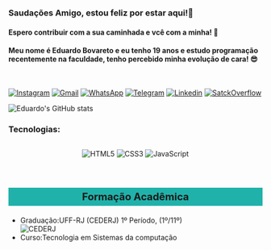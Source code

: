 ### Saudações Amigo, estou feliz por estar aqui!🤗
#### Espero contribuir com a sua caminhada e vcê com a minha! 🤝

####  Meu nome é Eduardo Bovareto e eu tenho 19 anos e estudo programação recentemente na faculdade, tenho percebido minha evolução de cara! 😎
<br>

[![Instagram](https://img.shields.io/badge/Instagram-E4405F?style=for-the-badge&logo=instagram&logoColor=white)](https://www.instagram.com/bovareto_eduard/)
[![Gmail](https://img.shields.io/badge/Gmail-D14836?style=for-the-badge&logo=gmail&logoColor=white)](https://mail.google.com/mail/u/0/?ogbl#inbox)
[![WhatsApp](https://img.shields.io/badge/WhatsApp-25D366?style=for-the-badge&logo=whatsapp&logoColor=white)](https://wa.me/5522997963846)
[![Telegram](https://img.shields.io/badge/Telegram-2CA5E0?style=for-the-badge&logo=telegram&logoColor=white)](https://t.me/EduardoBMS)
[![Linkedin](https://img.shields.io/badge/LinkedIn-0077B5?style=for-the-badge&logo=linkedin&logoColor=white)](https://www.linkedin.com/in/eduardobovaretoms/)
[![SatckOverflow](https://img.shields.io/badge/Stack_Overflow-FE7A16?style=for-the-badge&logo=stack-overflow&logoColor=white)](https://pt.stackoverflow.com/users/215008/eduardo-bovareto)


![Eduardo's GitHub stats](https://github-readme-stats.vercel.app/api?username=EduardoBovareto&show_icons=true&theme=vue)

### Tecnologias: 
<div style=" display:flex">
<div style=" display:flex; margin-left:auto; margin-right:auto;">

![HTML5](https://img.shields.io/badge/HTML5-E34F26?style=for-the-badge&logo=html5&logoColor=white)
![CSS3](https://img.shields.io/badge/CSS3-1572B6?style=for-the-badge&logo=css3&logoColor=white)
![JavaScript](https://img.shields.io/badge/JavaScript-323330?style=for-the-badge&logo=javascript&logoColor=F7DF1E)
</div>
</div>
<br>

<h3 style="border:3px lightseagreen solid; padding:3px; background-color:lightseagreen; text-align:center; font-weight:bolder; font-size:20px;">Formação Acadêmica</h3>
<p>
<ul>
<li>Graduação:UFF-RJ (CEDERJ) 1º Período, (1º/11º)</li> 
<img alt="CEDERJ" src="https://educacaopublica.cecierj.edu.br/assets/themes/revista/img/partners_cecierj.png" style=" display:block; margin-left:auto;">
<li>Curso:Tecnologia em Sistemas da computação</li>
</ul>
</p>
